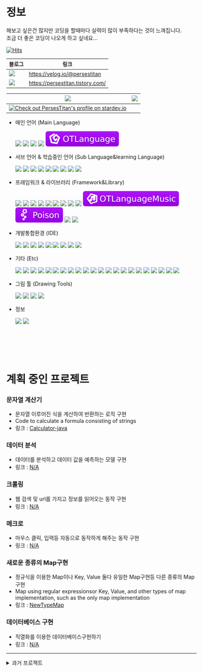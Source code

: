  # 정보
  
  해보고 싶은건 많지만 코딩을 할때마다 실력이 많이 부족하다는 것이 느껴집니다. </br>
  조금 더 좋은 코딩이 나오게 하고 싶네요... </br>

[![Hits](https://hits.seeyoufarm.com/api/count/incr/badge.svg?url=https%3A%2F%2Fgithub.com%2FPersesTitan&count_bg=%23B21A1A&title_bg=%23555555&icon=electron.svg&icon_color=%23E7E7E7&title=visit&edge_flat=false)](https://hits.seeyoufarm.com)

블로그|링크
|----|----|
|![](https://img.shields.io/badge/Velog-20C997?style=flat&logo=Velog&logoColor=white) | https://velog.io/@persestitan |
|![](https://img.shields.io/badge/Tistory-999999?style=flat&logo=Tistory&logoColor=white) | https://persestitan.tistory.com/ |

![](https://github-readme-stats.vercel.app/api?username=PersesTitan&show_icons=true&theme=rose_pine) | ![](https://github-readme-stats.vercel.app/api/top-langs/?username=PersesTitan&layout=compact&langs_count=105&theme=rose_pine)
|----|----|
|[![Check out PersesTitan's profile on stardev.io](https://stardev.io/developers/PersesTitan/badge/languages/global.svg)](https://stardev.io/developers/PersesTitan)

* 매인 언어 (Main Language)

  <img src="https://img.shields.io/badge/Java-007396?style=flat&logo=OpenJDK&logoColor=white"/>
  <img src="https://img.shields.io/badge/Apache Groovy-4298B8?style=flat&logo=Apache Groovy&logoColor=white">
  <img src="https://img.shields.io/badge/Kotlin-7F52FF?style=flat&logo=Kotlin&logoColor=white">
  <img src="https://img.shields.io/badge/Python-3776AB?style=flat&logo=Python&logoColor=white"/>
  <a href="https://github.com/OTLanguage"><img src="https://github.com/OTLanguage/.github/blob/main/image/OTLanguage-flat.svg"/></a>
  
* 서브 언어 & 학습중인 언어 (Sub Language&learning Language)

  <img src="https://img.shields.io/badge/C%23-239120?style=flat&logo=Csharp&logoColor=white"/>
  <img src="https://img.shields.io/badge/C-A8B9CC?style=flat&logo=C&logoColor=white"/>
  <img src="https://img.shields.io/badge/-C++-00599C?style=flat&logo=C%2B%2B&logoColor=white"/>
  <img src="https://img.shields.io/badge/JavaScript-F7DF1E?style=flat&logo=javascript&logoColor=black">
  <img src="https://img.shields.io/badge/Ruby-CC342D?style=flat&logo=Ruby&logoColor=white">
  <img src="https://img.shields.io/badge/Go-00ADD8?style=flat&logo=Go&logoColor=white">
  <img src="https://img.shields.io/badge/Rust-FF0000?style=flat&logo=Rust&logoColor=white">
  <img src="https://img.shields.io/badge/Swift-F05138?style=flat&logo=Swift&logoColor=white">
  <img src="https://img.shields.io/badge/TypeScript-3178C6?style=flat&logo=TypeScript&logoColor=white">

* 프래임워크 & 라이브러리 (Framework&Library)

  <img src="https://img.shields.io/badge/Spring-6DB33F?style=flat&logo=spring&logoColor=white">
  <img src="https://img.shields.io/badge/SpringBoot-6DB33F?style=flat&logo=springboot&logoColor=white">
  <img src="https://img.shields.io/badge/Thymeleaf-005F0F?style=flat&logo=Thymeleaf&logoColor=white">
  <img src="https://img.shields.io/badge/Unity-FFFFFF?style=flat&logo=Unity&logoColor=black">
  <img src="https://img.shields.io/badge/Unreal Engine-0E1128?style=flat&logo=Unreal Engine&logoColor=white">
  <img src="https://img.shields.io/badge/OpenCV-5C3EE8?style=flat&logo=OpenCV&logoColor=white">
  <img src="https://img.shields.io/badge/Android-3DDC84?style=flat&logo=Android&logoColor=white">
  <img src="https://img.shields.io/badge/Ruby on Rails-CC0000?style=flat&logo=Ruby on Rails&logoColor=white">
  <img src="https://img.shields.io/badge/React-61DAFB?style=flat&logo=React&logoColor=black">
  <img src="https://github.com/OTLanguage/.github/blob/main/icon/music/OTLanguageMusic-flat.svg"/>
  <img src="https://github.com/OTLanguage/.github/blob/main/image/poison/svg/Poison-flat.svg">
  <img src="https://img.shields.io/badge/Vue.js-4FC08D?style=flat&logo=Vue.js&logoColor=white">
  <img src="https://img.shields.io/badge/Django-092E20?style=flat&logo=Django&logoColor=white">
  
* 개발통합환경 (IDE)

  <img src="https://img.shields.io/badge/Eclipse IDE-2C2255?style=flat&logo=Eclipse IDE&logoColor=white">
  <img src="https://img.shields.io/badge/Arduino-00979D?style=flat&logo=Arduino&logoColor=white">
  <img src="https://img.shields.io/badge/IntelliJ IDEA-000000?style=flat&logo=IntelliJ IDEA&logoColor=white">
  <img src="https://img.shields.io/badge/PyCharm-000000?style=flat&logo=PyCharm&logoColor=white">
  <img src="https://img.shields.io/badge/Android Studio-3DDC84?style=flat&logo=Android Studio&logoColor=white">
  <img src="https://img.shields.io/badge/Visual Studio Code-007ACC?style=flat&logo=Visual Studio Code&logoColor=white">
  <img src="https://img.shields.io/badge/Anaconda-44A833?style=flat&logo=Anaconda&logoColor=white">
  <img src="https://img.shields.io/badge/Notepad++-90E59A?style=flat&logo=Notepad%2B%2B&logoColor=black">
  <img src="https://img.shields.io/badge/Xcode-147EFB?style=flat&logo=Xcode&logoColor=white">

* 기타 (Etc)
 
  <img src="https://img.shields.io/badge/HTML5-E34F26?style=flat&logo=html5&logoColor=white">
  <img src="https://img.shields.io/badge/CSS-1572B6?style=flat&logo=css3&logoColor=white">
  <img src="https://img.shields.io/badge/GitHub-181717?style=flat&logo=github&logoColor=white">
  <img src="https://img.shields.io/badge/Linux-FCC624?style=flat&logo=linux&logoColor=black">
  <img src="https://img.shields.io/badge/Gradle-02303A?style=flat&logo=gradle&logoColor=white">
  <img src="https://img.shields.io/badge/MySQL-4479A1?style=flat&logo=mysql&logoColor=white">
  <img src="https://img.shields.io/badge/Apache-D22128?style=flat&logo=Apache&logoColor=white">
  <img src="https://img.shields.io/badge/MariaDB-003545?style=flat&logo=MariaDB&logoColor=white">
  <img src="https://img.shields.io/badge/RubyGems-E9573F?style=flat&logo=RubyGems&logoColor=white">
  <img src="https://img.shields.io/badge/Red Hat-EE0000?style=flat&logo=RedHat&logoColor=white">
  <img src="https://img.shields.io/badge/Git-F05032?style=flat&logo=Git&logoColor=white">
  <img src="https://img.shields.io/badge/Sourcetree-0052CC?style=flat&logo=Sourcetree&logoColor=white">
  <img src="https://img.shields.io/badge/Sketch-F7B500?style=flat&logo=Sketch&logoColor=white">
  <img src="https://img.shields.io/badge/Firebase-FFCA28?style=flat&logo=Firebase&logoColor=white">
  <img src="https://img.shields.io/badge/SQLite-003B57?style=flat&logo=SQLite&logoColor=white">
  <img src="https://img.shields.io/badge/JSON-000000?style=flat&logo=JSON&logoColor=white">
  <img src="https://img.shields.io/badge/Raspberry Pi-A22846?style=flat&logo=Raspberry Pi&logoColor=white">
  <img src="https://img.shields.io/badge/npm-CB3837?style=flat&logo=npm&logoColor=white">
  <img src="https://img.shields.io/badge/Yarn-2C8EBB?style=flat&logo=Yarn&logoColor=white">
  <img src="https://img.shields.io/badge/PostgreSQL-4169E1?style=flat&logo=PostgreSQL&logoColor=white">
  <img src="https://img.shields.io/badge/Heroku-430098?style=flat&logo=Heroku&logoColor=white">
  <img src="https://img.shields.io/badge/Hibernate-59666C?style=flat&logo=Hibernate&logoColor=white">
  
* 그림 툴 (Drawing Tools)

  <img src="https://img.shields.io/badge/Adobe Photoshop-31A8FF?style=flat&logo=Adobe Photoshop&logoColor=white">
  <img src="https://img.shields.io/badge/Adobe Illustrator-FF9A00?style=flat&logo=Adobe Illustrator&logoColor=white">
  <img src="https://img.shields.io/badge/Inkscape-000000?style=flat&logo=Inkscape&logoColor=white">
  <img src="https://img.shields.io/badge/GIMP-5C5543?style=flat&logo=GIMP&logoColor=white">
 
* 정보 
  
  <img src="https://img.shields.io/badge/Notion-ffffff?style=flat&logo=Notion&logoColor=black">
  <img src="https://img.shields.io/github/followers/PersesTitan?style=social">

</br>  
</br>
</br>
</br>

# 계획 중인 프로젝트


### 문자열 계산기
- 문자열 이루어진 식을 계산하여 반환하는 로직 구현
- Code to calculate a formula consisting of strings
- 링크 : [Calculator-java](https://github.com/PersesTitan/Calculator-java)

### 데이터 분석
- 데이터를 분석하고 데이터 값을 예측하는 모델 구현
- 링크 : [N/A]()

### 크롤링
- 웹 검색 및 url를 가지고 정보를 읽어오는 동작 구현
- 링크 : [N/A]()

### 메크로
- 마우스 클릭, 입력등 자동으로 동작하게 해주는 동작 구현
- 링크 : [N/A]()

### 새로운 종류의 Map구현
- 정규식을 이용한 Map이나 Key, Value 둘다 유일한 Map구현등 다른 종류의 Map구현
- Map using regular expressionsor Key, Value, and other types of map implementation, such as the only map implementation
- 링크 : [NewTypeMap](https://github.com/PersesTitan/NewTypeMap)

### 데이터베이스 구현
- 직열화를 이용한 데이터베이스구현하기
- 링크 : [N/A]()

---

<details>
    <summary>과거 프로젝트</summary>

# 프로젝트

  * ### 언어 제작 프로젝트 
  
    - [ ] [OTLanguage](https://github.com/PersesTitan/OTLanguage)
    - [ ] [Mobile-OTLanguageIDE](https://github.com/PersesTitan/Android-OTLanguageIDE)
    - [x] [umjunsik-lang-java](https://github.com/PersesTitan/umjunsik-lang-java) (Fork)

  * ### GUI 프로젝트

    - [ ] [JavaFX-MakeChatBotProject](https://github.com/PersesTitan/JavaFX-MakeChatBotProject)
    - [x] [JavaFX-Calculator](https://github.com/PersesTitan/JavaFX-Calculator)

  * ### VR 프로젝트

    - [x] [VR Project](https://github.com/PersesTitan/VR_Project)

  * ### Jar & Lib 프로젝트

    - [x] [MakeLanguage](https://github.com/PersesTitan/MakeLanguage)
    - [x] [Reversal](https://github.com/PersesTitan/Reversal)
    - [x] [Encoding](https://github.com/PersesTitan/Encoding)
    - [x] [CalculationLanguage](https://github.com/PersesTitan/CalculationLanguage)
    - [x] [Formula](https://github.com/PersesTitan/Formula)
    - [ ] [SimpleVariableLanguage](https://github.com/PersesTitan/SimpleVariableLanguage)
    - [ ] [BadWordFiltering](https://github.com/PersesTitan/BadWordFiltering)

  * ### Database 프로젝트

    - [ ] [DatabaseSetting](https://github.com/PersesTitan/DatabaseSetting)
  
  * ### WebFramework 프로젝트

    * Spring & SpringBoot

      - [ ] [SpringWeb](https://github.com/PersesTitan/SpringWeb)
      - [ ] [Web-OTLanguageIDE](https://github.com/PersesTitan/Web-OTLanguageIDE)
      - [ ] [jpashop](https://github.com/PersesTitan/Spring-jpashop)
      - [ ] [GuideBlog](https://github.com/PersesTitan/Spring-GuideBlog)
      - [x] [Spring Memo](https://github.com/PersesTitan/Spring-Memo)
      - [x] [Spring Kotlin Memo](https://github.com/PersesTitan/Spring-Memo-Kotlin)
      - [x] [Spring Groovy Memo](https://github.com/PersesTitan/Spring-Memo-Groovy)

    * Ruby on Rails

      - [ ] [RubyWeb](https://github.com/PersesTitan/RubyWeb)
      
    * Gin
      
      - [ ] [GinTest](https://github.com/PersesTitan/GinTest)
      - [x] [GinLanguageImage](https://github.com/PersesTitan/GinLanguageImage)
  
</details>
